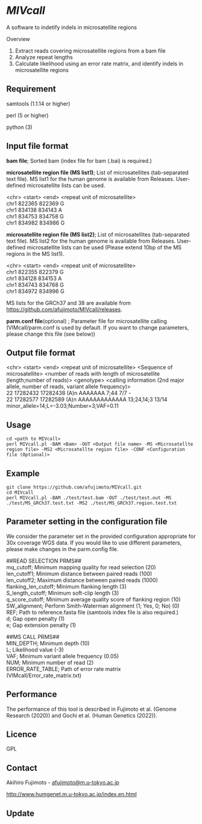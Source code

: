 # *MIVcall*

A software to indetify indels in microsatellite regions

Overview
1. Extract reads covering microsatellite regions from a bam file
2. Analyze repeat lengths 
3. Calculate likelihood using an error rate matrix, and identify indels in microsatellite regions

## Requirement
samtools (1.1.14 or higher)

perl (5 or higher)

python (3)

## Input file format
**bam file**; Sorted bam (index file for bam (.bai) is required.)


**microsatellite region file (MS list1)**; List of microsatellites (tab-separated text file). MS list1 for the human genome is available from Releases. User-defined microsatellite lists can be used. 

\<chr\> \<start\> \<end\> \<repeat unit of microsatellite\>  
chr1    822365  822369  G  
chr1    834138  834143  A  
chr1    834753  834758  G  
chr1    834982  834986  G

**microsatellite region file (MS list2)**; List of microsatellites (tab-separated text file). MS list2 for the human genome is available from Releases. User-defined microsatellite lists can be used (Please extend 10bp of the MS regions in the MS list1). 

\<chr\> \<start\> \<end\> \<repeat unit of microsatellite\>  
chr1    822355  822379  G  
chr1    834128  834153  A  
chr1    834743  834768  G  
chr1    834972  834996  G  

MS lists for the GRCh37 and 38 are available from https://github.com/afujimoto/MIVcall/releases.


**parm.conf file**(optional) ; Parameter file for microsatellite calling (VIMcall/parm.conf is used by default. If you want to change parameters, please change this file (see below))


## Output file format
\<chr\> \<start\> \<end\> \<repeat unit of microsatellite\> \<Sequence of microsatellite> \<number of reads with length of microsatellite (length;number of reads)\> \<genotype\> \<calling information (2nd major allele, number of reads, variant allele frequency)\>  
22      17282432        17282438        (A)n    AAAAAAA 7;44    7/7     -  
22      17282577        17282589        (A)n    AAAAAAAAAAAAA   13;24,14;3      13/14   minor_allele=14;L=-3.03;Number=3;VAF=0.11 


## Usage
```
cd <path to MIVcall>
perl MIVcall.pl -BAM <Bam> -OUT <Output file name> -MS <Microsatellte region file> -MS2 <Microsatellte region file> -CONF <Configuration file (Optional)>
```

## Example
```
git clone https://github.com/afujimoto/MIVcall.git
cd MIVcall
perl MIVcall.pl -BAM ./test/test.bam -OUT ./test/test.out -MS ./test/MS_GRCh37.test.txt -MS2 ./test/MS_GRCh37.region.test.txt
```


## Parameter setting in the configuration file
We consider the parameter set in the provided configuration appropriate for 30x coverage WGS data. If you would like to use different parameters, please make changes in the parm.config file. 

\##READ SELECTION PRMS##  
mq_cutoff; Minimum mapping quality for read selection (20)  
len_cutoff1; Minimum distance between paired reads (100)  
len_cutoff2; Maximum distance between paired reads (1000)   
flanking_len_cutoff; Minimum flanking length (3)  
S_length_cutoff; Minimum soft-clip length (3)  
q_score_cutoff; Minimum average quality score of flanking region (10)  
SW_alignment; Perform Smith-Waterman alignment (1; Yes, 0; No) (0)    
REF; Path to reference.fasta file (samtools index file is also required.)  
d; Gap open penalty (1)  
e; Gap extension penalty (1)  

\##MS CALL PRMS##  
MIN_DEPTH; Minimum depth (10)  
L; Likelihood value (-3)   
VAF; Minimum variant allele frequency (0.05)    
NUM; Minimum number of read (2)  
ERROR_RATE_TABLE; Path of error rate matrix (VIMcall/Error_rate_matrix.txt)   

## Performance
The performance of this tool is described in Fujimoto et al. (Genome Research (2020)) and Gochi et al. (Human Genetics (2022)).

## Licence
GPL

## Contact

Akihiro Fujimoto - afujimoto@m.u-tokyo.ac.jp

http://www.humgenet.m.u-tokyo.ac.jp/index.en.html

## Update
